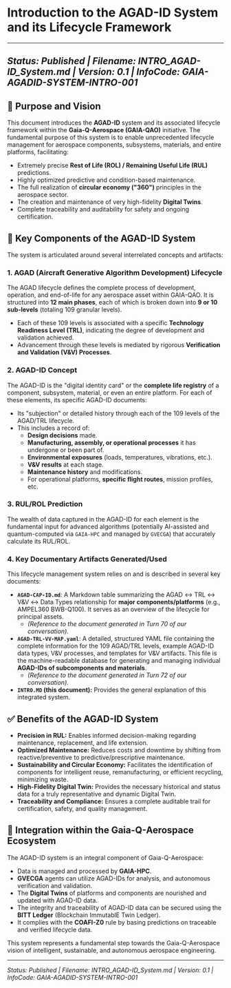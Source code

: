 # Introduction to the AGAD-ID System and its Lifecycle Framework

---
*Status: Published | Filename: INTRO_AGAD-ID_System.md | Version: 0.1 | InfoCode: GAIA-AGADID-SYSTEM-INTRO-001*
---

## 🎯 Purpose and Vision

This document introduces the **AGAD-ID** system and its associated lifecycle framework within the **Gaia-Q-Aerospace (GAIA-QAO)** initiative. The fundamental purpose of this system is to enable unprecedented lifecycle management for aerospace components, subsystems, materials, and entire platforms, facilitating:

* Extremely precise **Rest of Life (ROL) / Remaining Useful Life (RUL)** predictions.
* Highly optimized predictive and condition-based maintenance.
* The full realization of **circular economy ("360")** principles in the aerospace sector.
* The creation and maintenance of very high-fidelity **Digital Twins**.
* Complete traceability and auditability for safety and ongoing certification.

## 🧩 Key Components of the AGAD-ID System

The system is articulated around several interrelated concepts and artifacts:

### 1. AGAD (Aircraft Generative Algorithm Development) Lifecycle

The AGAD lifecycle defines the complete process of development, operation, and end-of-life for any aerospace asset within GAIA-QAO. It is structured into **12 main phases**, each of which is broken down into **9 or 10 sub-levels** (totaling 109 granular levels).

* Each of these 109 levels is associated with a specific **Technology Readiness Level (TRL)**, indicating the degree of development and validation achieved.
* Advancement through these levels is mediated by rigorous **Verification and Validation (V&V) Processes**.

### 2. AGAD-ID Concept

The AGAD-ID is the "digital identity card" or the **complete life registry** of a component, subsystem, material, or even an entire platform. For each of these elements, its specific AGAD-ID documents:

* Its "subjection" or detailed history through each of the 109 levels of the AGAD/TRL lifecycle.
* This includes a record of:
    * **Design decisions** made.
    * **Manufacturing, assembly, or operational processes** it has undergone or been part of.
    * **Environmental exposures** (loads, temperatures, vibrations, etc.).
    * **V&V results** at each stage.
    * **Maintenance history** and modifications.
    * For operational platforms, **specific flight routes**, mission profiles, etc.

### 3. RUL/ROL Prediction

The wealth of data captured in the AGAD-ID for each element is the fundamental input for advanced algorithms (potentially AI-assisted and quantum-computed via `GAIA-HPC` and managed by `GVECGA`) that accurately calculate its RUL/ROL.

### 4. Key Documentary Artifacts Generated/Used

This lifecycle management system relies on and is described in several key documents:

* **`AGAD-CAP-ID.md`**: A Markdown table summarizing the AGAD ↔ TRL ↔ V&V ↔ Data Types relationship for **major components/platforms** (e.g., AMPEL360 BWB-Q100). It serves as an overview of the lifecycle for principal assets.
    * *(Reference to the document generated in Turn 70 of our conversation).*
* **`AGAD-TRL-VV-MAP.yaml`**: A detailed, structured YAML file containing the complete information for the 109 AGAD/TRL levels, example AGAD-ID data types, V&V processes, and templates for V&V artifacts. This file is the machine-readable database for generating and managing individual **AGAD-IDs of subcomponents and materials**.
    * *(Reference to the document generated in Turn 72 of our conversation).*
* **`INTRO.MD` (this document):** Provides the general explanation of this integrated system.

## ✅ Benefits of the AGAD-ID System

* **Precision in RUL:** Enables informed decision-making regarding maintenance, replacement, and life extension.
* **Optimized Maintenance:** Reduces costs and downtime by shifting from reactive/preventive to predictive/prescriptive maintenance.
* **Sustainability and Circular Economy:** Facilitates the identification of components for intelligent reuse, remanufacturing, or efficient recycling, minimizing waste.
* **High-Fidelity Digital Twin:** Provides the necessary historical and status data for a truly representative and dynamic Digital Twin.
* **Traceability and Compliance:** Ensures a complete auditable trail for certification, safety, and quality management.

## 🔗 Integration within the Gaia-Q-Aerospace Ecosystem

The AGAD-ID system is an integral component of Gaia-Q-Aerospace:

* Data is managed and processed by **GAIA-HPC**.
* **GVECGA** agents can utilize AGAD-IDs for analysis, and autonomous verification and validation.
* The **Digital Twins** of platforms and components are nourished and updated with AGAD-ID data.
* The integrity and traceability of AGAD-ID data can be secured using the **BITT Ledger** (Blockchain ImmutablE Twin Ledger).
* It complies with the **COAFI-Z0** rule by basing predictions on traceable and verified lifecycle data.

This system represents a fundamental step towards the Gaia-Q-Aerospace vision of intelligent, sustainable, and autonomous aerospace engineering.

---
*Status: Published | Filename: INTRO_AGAD-ID_System.md | Version: 0.1 | InfoCode: GAIA-AGADID-SYSTEM-INTRO-001*
